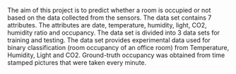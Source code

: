 The aim of this project is to predict whether a room is occupied or not based on the data
collected from the sensors.
The data set contains 7 attributes. The attributes are date, temperature,
humidity, light, CO2, humidity ratio and occupancy. The data set is divided into 3 data
sets for training and testing. The data set provides experimental data used for binary
classification (room occupancy of an office room) from Temperature, Humidity, Light and
CO2. Ground-truth occupancy was obtained from time stamped pictures that were taken
every minute.
